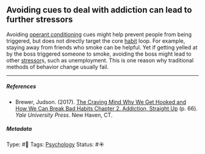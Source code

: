 ## Avoiding cues to deal with addiction can lead to further stressors

Avoiding [operant conditioning](Operant%20conditioning.md) cues might help prevent people from being triggered, but does not directly target the core [habit](Habit.md) loop. For example, staying away from friends who smoke can be helpful. Yet if getting yelled at by the boss triggered someone to smoke, avoiding the boss might lead to other [stressor](Stressor.md)s, such as unemployment. This is one reason why traditional methods of behavior change usually fail.

---

##### References

* Brewer, Judson. (2017). [The Craving Mind Why We Get Hooked and How We Can Break Bad Habits Chapter 2. Addiction, Straight Up](The%20Craving%20Mind%20Why%20We%20Get%20Hooked%20and%20How%20We%20Can%20Break%20Bad%20Habits%20Chapter%202.%20Addiction,%20Straight%20Up.md) (p. 66). *Yale University Press*. New Haven, CT.

##### Metadata

Type: #🔴 
Tags: [Psychology](Psychology.md)
Status: #☀️ 
